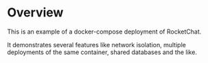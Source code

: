 # Overview

This is an example of a docker-compose deployment of RocketChat.

It demonstrates several features like network isolation, multiple deployments of the same container, shared databases and the like.